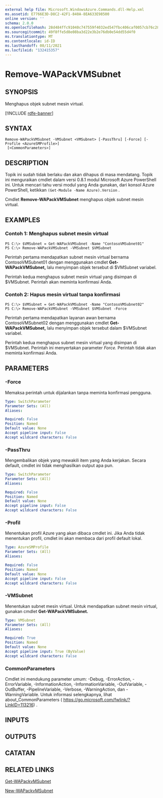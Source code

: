 ```yaml
---
external help file: Microsoft.WindowsAzure.Commands.dll-Help.xml
ms.assetid: E7766E3D-D8C2-42F1-840A-8EA633E98500
online version: ''
schema: 2.0.0
ms.openlocfilehash: 28d484ffc91040c747559f4032ed547fbc406caf0057cb76c283e78d98154be4
ms.sourcegitcommit: 49f8ffe5d8e08ba3d22e3b2e76db0e54dd55d4f0
ms.translationtype: MT
ms.contentlocale: id-ID
ms.lasthandoff: 08/11/2021
ms.locfileid: "132415357"
---
```

# Remove-WAPackVMSubnet

## SYNOPSIS
Menghapus objek subnet mesin virtual.

[!INCLUDE [rdfe-banner](../../includes/rdfe-banner.md)]

## SYNTAX

```
Remove-WAPackVMSubnet -VMSubnet <VMSubnet> [-PassThru] [-Force] [-Profile <AzureSMProfile>]
 [<CommonParameters>]
```

## DESCRIPTION
Topik ini sudah tidak berlaku dan akan dihapus di masa mendatang.
Topik ini menguraikan cmdlet dalam versi 0.8.1 modul Microsoft Azure PowerShell ini.
Untuk mencari tahu versi modul yang Anda gunakan, dari konsol Azure PowerShell, ketikkan `(Get-Module -Name Azure).Version` .

Cmdlet **Remove-WAPackVMSubnet** menghapus objek subnet mesin virtual.

## EXAMPLES

### Contoh 1: Menghapus subnet mesin virtual
```
PS C:\> $VMSubnet = Get-WAPackVMSubnet -Name "ContosoVMSubnet01"
PS C:\> Remove-WAPackVMSubnet -VMSubnet $VMSubnet
```

Perintah pertama mendapatkan subnet mesin virtual bernama ContosoVMSubnet01 dengan menggunakan cmdlet **Get-WAPackVMSubnet,** lalu menyimpan objek tersebut di $VMSubnet variabel.

Perintah kedua menghapus subnet mesin virtual yang disimpan di $VMSubnet.
Perintah akan meminta konfirmasi Anda.

### Contoh 2: Hapus mesin virtual tanpa konfirmasi
```
PS C:\> $VMSubnet = Get-WAPackVMSubnet -Name "ContosoVMSubnet02"
PS C:\> Remove-WAPackVMSubnet -VMSubnet $VMSubnet -Force
```

Perintah pertama mendapatkan layanan awan bernama ContosoVMSubnet02 dengan menggunakan cmdlet **Get-WAPackVMSubnet,** lalu menyimpan objek tersebut dalam $VMSubnet variabel.

Perintah kedua menghapus subnet mesin virtual yang disimpan di $VMSubnet.
Perintah ini menyertakan parameter *Force.*
Perintah tidak akan meminta konfirmasi Anda.

## PARAMETERS

### -Force
Memaksa perintah untuk dijalankan tanpa meminta konfirmasi pengguna.

```yaml
Type: SwitchParameter
Parameter Sets: (All)
Aliases:

Required: False
Position: Named
Default value: None
Accept pipeline input: False
Accept wildcard characters: False
```

### -PassThru
Mengembalikan objek yang mewakili item yang Anda kerjakan.
Secara default, cmdlet ini tidak menghasilkan output apa pun.

```yaml
Type: SwitchParameter
Parameter Sets: (All)
Aliases:

Required: False
Position: Named
Default value: None
Accept pipeline input: False
Accept wildcard characters: False
```

### -Profil
Menentukan profil Azure yang akan dibaca cmdlet ini.
Jika Anda tidak menentukan profil, cmdlet ini akan membaca dari profil default lokal.

```yaml
Type: AzureSMProfile
Parameter Sets: (All)
Aliases:

Required: False
Position: Named
Default value: None
Accept pipeline input: False
Accept wildcard characters: False
```

### -VMSubnet
Menentukan subnet mesin virtual.
Untuk mendapatkan subnet mesin virtual, gunakan cmdlet **Get-WAPackVMSubnet.**

```yaml
Type: VMSubnet
Parameter Sets: (All)
Aliases:

Required: True
Position: Named
Default value: None
Accept pipeline input: True (ByValue)
Accept wildcard characters: False
```

### CommonParameters
Cmdlet ini mendukung parameter umum: -Debug, -ErrorAction, -ErrorVariable, -InformationAction, -InformationVariable, -OutVariable, -OutBuffer, -PipelineVariable, -Verbose, -WarningAction, dan -WarningVariable. Untuk informasi selengkapnya, lihat about_CommonParameters ( https://go.microsoft.com/fwlink/?LinkID=113216) .

## INPUTS

## OUTPUTS

## CATATAN

## RELATED LINKS

[Get-WAPackvMSubnet](./Get-WAPackVMSubnet.md)

[New-WAPackvMSubnet](./New-WAPackVMSubnet.md)



